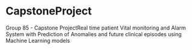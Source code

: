 # CapstoneProject
Group 85 - Capstone ProjectReal time patient Vital monitoring and Alarm System with Prediction of Anomalies and future clinical episodes using Machine Learning models
